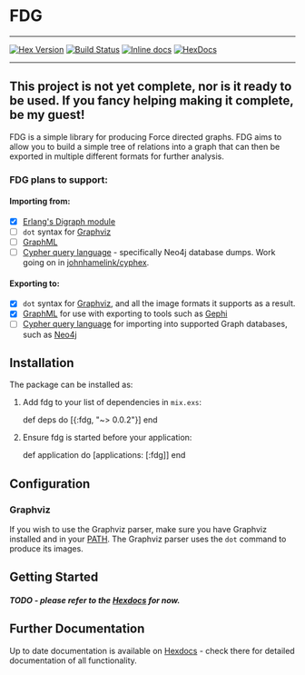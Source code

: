 # FDG

---

[![Hex Version](https://img.shields.io/hexpm/v/fdg.svg)](https://hex.pm/packages/fdg) [![Build Status](https://travis-ci.org/johnhamelink/elixir-fdg.svg?branch=master)](https://travis-ci.org/johnhamelink/elixir-fdg)  [![Inline docs](http://inch-ci.org/github/johnhamelink/elixir-fdg.svg)](http://inch-ci.org/github/johnhamelink/elixir-fdg) [![HexDocs](https://img.shields.io/badge/Hex-Docs-blue.svg)](https://hexdocs.pm/fdg)

---

## This project is not yet complete, nor is it ready to be used. If you fancy helping making it complete, be my guest!

FDG is a simple library for producing Force directed graphs. FDG aims to allow you to build a simple tree of relations into a graph that can then be exported in multiple different formats for further analysis.

### FDG plans to support:

#### Importing from:
 - [x] [Erlang's Digraph module](http://www.erlang.org/doc/man/digraph.html)
 - [ ] `dot` syntax for [Graphviz](http://www.graphviz.org)
 - [ ] [GraphML](http://graphml.graphdrawing.org)
 - [ ] [Cypher query language](http://neo4j.com/docs/stable/cypher-query-lang.html) - specifically Neo4j database dumps. Work going on in [johnhamelink/cyphex](https://github.com/johnhamelink/cyphex).

#### Exporting to:

 - [x] `dot` syntax for [Graphviz](http://www.graphviz.org), and all the image formats it supports as a result.
 - [x] [GraphML](http://graphml.graphdrawing.org) for use with exporting to tools such as [Gephi](https://gephi.github.io)
 - [ ] [Cypher query language](http://neo4j.com/docs/stable/cypher-query-lang.html) for importing into supported Graph databases, such as [Neo4j](neo4j.com)

## Installation

The package can be installed as:

  1. Add fdg to your list of dependencies in `mix.exs`:

        def deps do
          [{:fdg, "~> 0.0.2"}]
        end

  2. Ensure fdg is started before your application:

        def application do
          [applications: [:fdg]]
        end

## Configuration

### Graphviz

If you wish to use the Graphviz parser, make sure you have Graphviz installed and in your [PATH](https://en.wikipedia.org/wiki/PATH_(variable)). The Graphviz parser uses the `dot` command to produce its images.

## Getting Started

##### TODO - please refer to the [Hexdocs](https://hexdocs.pm/fdg) for now.

## Further Documentation

Up to date documentation is available on [Hexdocs](https://hexdocs.pm/fdg) - check there for detailed documentation of all functionality.
